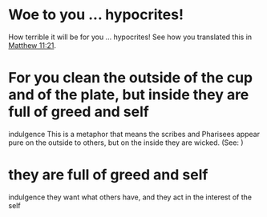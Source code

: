 
# Woe to you ... hypocrites!
How terrible it will be for you ... hypocrites! See how you translated this in [Matthew 11:21](../11/21.md).

# For you clean the outside of the cup and of the plate, but inside they are full of greed and self
indulgence
This is a metaphor that means the scribes and Pharisees appear pure on the outside to others, but on the inside they are wicked. (See: )

# they are full of greed and self
indulgence
they want what others have, and they act in the interest of the self